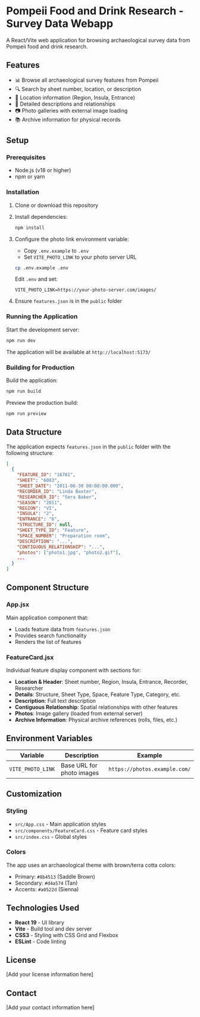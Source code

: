 # Pompeii Food and Drink Research - Survey Data Webapp

A React/Vite web application for browsing archaeological survey data from Pompeii food and drink research.

## Features

- 📊 Browse all archaeological survey features from Pompeii
- 🔍 Search by sheet number, location, or description
- 📍 Location information (Region, Insula, Entrance)
- 📝 Detailed descriptions and relationships
- 📷 Photo galleries with external image loading
- 📚 Archive information for physical records

## Setup

### Prerequisites

- Node.js (v18 or higher)
- npm or yarn

### Installation

1. Clone or download this repository
2. Install dependencies:

   ```bash
   npm install
   ```

3. Configure the photo link environment variable:

   - Copy `.env.example` to `.env`
   - Set `VITE_PHOTO_LINK` to your photo server URL

   ```bash
   cp .env.example .env
   ```

   Edit `.env` and set:

   ```
   VITE_PHOTO_LINK=https://your-photo-server.com/images/
   ```

4. Ensure `features.json` is in the `public` folder

### Running the Application

Start the development server:

```bash
npm run dev
```

The application will be available at `http://localhost:5173/`

### Building for Production

Build the application:

```bash
npm run build
```

Preview the production build:

```bash
npm run preview
```

## Data Structure

The application expects `features.json` in the `public` folder with the following structure:

```json
[
  {
    "FEATURE_ID": "16781",
    "SHEET": "6083",
    "SHEET_DATE": "2011-06-30 00:00:00.000",
    "RECORDER_ID": "Linda Baxter",
    "RESEARCHER_ID": "Sera Baker",
    "SEASON": "2011",
    "REGION": "VI",
    "INSULA": "2",
    "ENTRANCE": "6",
    "STRUCTURE_ID": null,
    "SHEET_TYPE_ID": "Feature",
    "SPACE_NUMBER": "Preparation room",
    "DESCRIPTION": "...",
    "CONTIGUOUS_RELATIONSHIP": "...",
    "photos": ["photo1.jpg", "photo2.gif"],
    ...
  }
]
```

## Component Structure

### App.jsx

Main application component that:

- Loads feature data from `features.json`
- Provides search functionality
- Renders the list of features

### FeatureCard.jsx

Individual feature display component with sections for:

- **Location & Header**: Sheet number, Region, Insula, Entrance, Recorder, Researcher
- **Details**: Structure, Sheet Type, Space, Feature Type, Category, etc.
- **Description**: Full text description
- **Contiguous Relationship**: Spatial relationships with other features
- **Photos**: Image gallery (loaded from external server)
- **Archive Information**: Physical archive references (rolls, files, etc.)

## Environment Variables

| Variable          | Description               | Example                       |
| ----------------- | ------------------------- | ----------------------------- |
| `VITE_PHOTO_LINK` | Base URL for photo images | `https://photos.example.com/` |

## Customization

### Styling

- `src/App.css` - Main application styles
- `src/components/FeatureCard.css` - Feature card styles
- `src/index.css` - Global styles

### Colors

The app uses an archaeological theme with brown/terra cotta colors:

- Primary: `#8b4513` (Saddle Brown)
- Secondary: `#d4a574` (Tan)
- Accents: `#a0522d` (Sienna)

## Technologies Used

- **React 19** - UI library
- **Vite** - Build tool and dev server
- **CSS3** - Styling with CSS Grid and Flexbox
- **ESLint** - Code linting

## License

[Add your license information here]

## Contact

[Add your contact information here]
